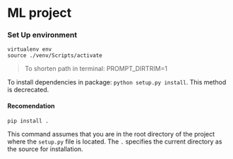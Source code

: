 # ML project

### Set Up environment
```
virtualenv env
source ./venv/Scripts/activate
```
> To shorten path in terminal: PROMPT_DIRTRIM=1

To install dependencies in package: `python setup.py install`. This method is decrecated.

#### Recomendation
```
pip install .
```
This command assumes that you are in the root directory of the project where the `setup.py` file is located. The `.` specifies the current directory as the source for installation.
